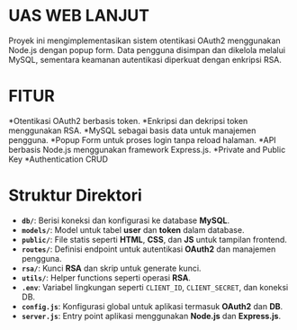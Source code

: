 # UAS WEB LANJUT 
Proyek ini mengimplementasikan sistem otentikasi OAuth2 menggunakan Node.js dengan popup form. Data pengguna disimpan dan dikelola melalui MySQL, sementara keamanan autentikasi diperkuat dengan enkripsi RSA.

# FITUR
*Otentikasi OAuth2 berbasis token.
*Enkripsi dan dekripsi token menggunakan RSA.
*MySQL sebagai basis data untuk manajemen pengguna.
*Popup Form untuk proses login tanpa reload halaman.
*API berbasis Node.js menggunakan framework Express.js.
*Private and Public Key
*Authentication CRUD

# Struktur Direktori
- **`db/`**: Berisi koneksi dan konfigurasi ke database **MySQL**.  
- **`models/`**: Model untuk tabel **user** dan **token** dalam database.  
- **`public/`**: File statis seperti **HTML**, **CSS**, dan **JS** untuk tampilan frontend.  
- **`routes/`**: Definisi endpoint untuk autentikasi **OAuth2** dan manajemen pengguna.  
- **`rsa/`**: Kunci **RSA** dan skrip untuk generate kunci.  
- **`utils/`**: Helper functions seperti operasi **RSA**.  
- **`.env`**: Variabel lingkungan seperti `CLIENT_ID`, `CLIENT_SECRET`, dan koneksi DB.  
- **`config.js`**: Konfigurasi global untuk aplikasi termasuk **OAuth2** dan **DB**.  
- **`server.js`**: Entry point aplikasi menggunakan **Node.js** dan **Express.js**.


